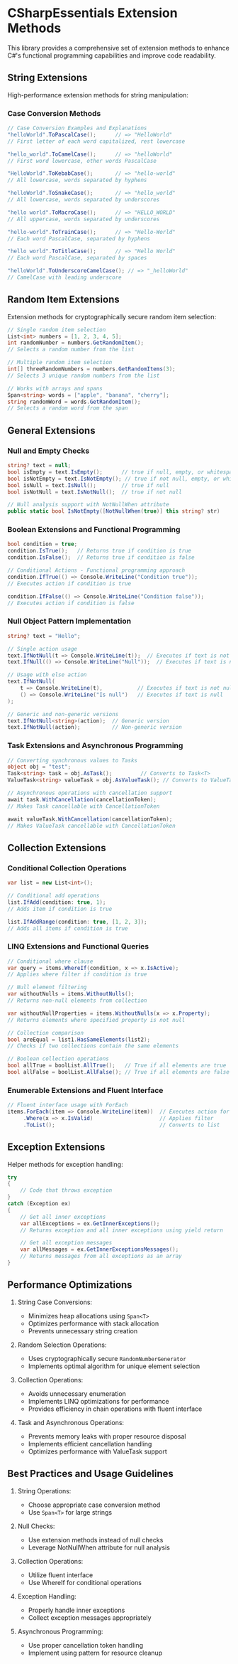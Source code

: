 # CSharpEssentials Extension Methods

This library provides a comprehensive set of extension methods to enhance C#'s functional programming capabilities and improve code readability.

## String Extensions

High-performance extension methods for string manipulation:

### Case Conversion Methods

```csharp
// Case Conversion Examples and Explanations
"helloWorld".ToPascalCase();      // => "HelloWorld"
// First letter of each word capitalized, rest lowercase

"hello_world".ToCamelCase();      // => "helloWorld"
// First word lowercase, other words PascalCase

"HelloWorld".ToKebabCase();       // => "hello-world"
// All lowercase, words separated by hyphens

"helloWorld".ToSnakeCase();       // => "hello_world"
// All lowercase, words separated by underscores

"hello world".ToMacroCase();      // => "HELLO_WORLD"
// All uppercase, words separated by underscores

"hello-world".ToTrainCase();      // => "Hello-World"
// Each word PascalCase, separated by hyphens

"hello world".ToTitleCase();      // => "Hello World"
// Each word PascalCase, separated by spaces

"helloWorld".ToUnderscoreCamelCase(); // => "_helloWorld"
// CamelCase with leading underscore
```

## Random Item Extensions

Extension methods for cryptographically secure random item selection:

```csharp
// Single random item selection
List<int> numbers = [1, 2, 3, 4, 5];
int randomNumber = numbers.GetRandomItem();
// Selects a random number from the list

// Multiple random item selection
int[] threeRandomNumbers = numbers.GetRandomItems(3);
// Selects 3 unique random numbers from the list

// Works with arrays and spans
Span<string> words = ["apple", "banana", "cherry"];
string randomWord = words.GetRandomItem();
// Selects a random word from the span
```

## General Extensions

### Null and Empty Checks

```csharp
string? text = null;
bool isEmpty = text.IsEmpty();      // true if null, empty, or whitespace
bool isNotEmpty = text.IsNotEmpty(); // true if not null, empty, or whitespace
bool isNull = text.IsNull();        // true if null
bool isNotNull = text.IsNotNull();  // true if not null

// Null analysis support with NotNullWhen attribute
public static bool IsNotEmpty([NotNullWhen(true)] this string? str)
```

### Boolean Extensions and Functional Programming

```csharp
bool condition = true;
condition.IsTrue();   // Returns true if condition is true
condition.IsFalse();  // Returns true if condition is false

// Conditional Actions - Functional programming approach
condition.IfTrue(() => Console.WriteLine("Condition true"));
// Executes action if condition is true

condition.IfFalse(() => Console.WriteLine("Condition false"));
// Executes action if condition is false
```

### Null Object Pattern Implementation

```csharp
string? text = "Hello";

// Single action usage
text.IfNotNull(t => Console.WriteLine(t));  // Executes if text is not null
text.IfNull(() => Console.WriteLine("Null"));  // Executes if text is null

// Usage with else action
text.IfNotNull(
    t => Console.WriteLine(t),           // Executes if text is not null
    () => Console.WriteLine("Is null")   // Executes if text is null
);

// Generic and non-generic versions
text.IfNotNull<string>(action);  // Generic version
text.IfNotNull(action);          // Non-generic version
```

### Task Extensions and Asynchronous Programming

```csharp
// Converting synchronous values to Tasks
object obj = "test";
Task<string> task = obj.AsTask();         // Converts to Task<T>
ValueTask<string> valueTask = obj.AsValueTask(); // Converts to ValueTask<T>

// Asynchronous operations with cancellation support
await task.WithCancellation(cancellationToken);
// Makes Task cancellable with CancellationToken

await valueTask.WithCancellation(cancellationToken);
// Makes ValueTask cancellable with CancellationToken
```

## Collection Extensions

### Conditional Collection Operations

```csharp
var list = new List<int>();

// Conditional add operations
list.IfAdd(condition: true, 1);
// Adds item if condition is true

list.IfAddRange(condition: true, [1, 2, 3]);
// Adds all items if condition is true
```

### LINQ Extensions and Functional Queries

```csharp
// Conditional where clause
var query = items.WhereIf(condition, x => x.IsActive);
// Applies where filter if condition is true

// Null element filtering
var withoutNulls = items.WithoutNulls();
// Returns non-null elements from collection

var withoutNullProperties = items.WithoutNulls(x => x.Property);
// Returns elements where specified property is not null

// Collection comparison
bool areEqual = list1.HasSameElements(list2);
// Checks if two collections contain the same elements

// Boolean collection operations
bool allTrue = boolList.AllTrue();   // True if all elements are true
bool allFalse = boolList.AllFalse(); // True if all elements are false
```

### Enumerable Extensions and Fluent Interface

```csharp
// Fluent interface usage with ForEach
items.ForEach(item => Console.WriteLine(item))  // Executes action for each item
     .Where(x => x.IsValid)                     // Applies filter
     .ToList();                                 // Converts to list
```

## Exception Extensions

Helper methods for exception handling:

```csharp
try
{
    // Code that throws exception
}
catch (Exception ex)
{
    // Get all inner exceptions
    var allExceptions = ex.GetInnerExceptions();
    // Returns exception and all inner exceptions using yield return

    // Get all exception messages
    var allMessages = ex.GetInnerExceptionsMessages();
    // Returns messages from all exceptions as an array
}
```

## Performance Optimizations

1. String Case Conversions:

   - Minimizes heap allocations using `Span<T>`
   - Optimizes performance with stack allocation
   - Prevents unnecessary string creation

2. Random Selection Operations:

   - Uses cryptographically secure `RandomNumberGenerator`
   - Implements optimal algorithm for unique element selection

3. Collection Operations:

   - Avoids unnecessary enumeration
   - Implements LINQ optimizations for performance
   - Provides efficiency in chain operations with fluent interface

4. Task and Asynchronous Operations:
   - Prevents memory leaks with proper resource disposal
   - Implements efficient cancellation handling
   - Optimizes performance with ValueTask support

## Best Practices and Usage Guidelines

1. String Operations:

   - Choose appropriate case conversion method
   - Use `Span<T>` for large strings

2. Null Checks:

   - Use extension methods instead of null checks
   - Leverage NotNullWhen attribute for null analysis

3. Collection Operations:

   - Utilize fluent interface
   - Use WhereIf for conditional operations

4. Exception Handling:

   - Properly handle inner exceptions
   - Collect exception messages appropriately

5. Asynchronous Programming:
   - Use proper cancellation token handling
   - Implement using pattern for resource cleanup
